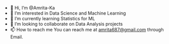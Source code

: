 - 👋 Hi, I’m @Amrita-Ka
- 👀 I’m interested in Data Science and Machine Learning
- 🌱 I’m currently learning Statistics for ML
- 💞️ I’m looking to collaborate on Data Analysis projects
- 📫 How to reach me You can reach me at amrita687@gmail.com through Email.

<!---
Amrita-Ka/Amrita-Ka is a ✨ special ✨ repository because its `README.md` (this file) appears on your GitHub profile.
You can click the Preview link to take a look at your changes.
--->
